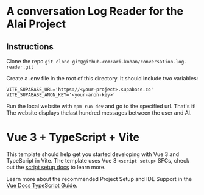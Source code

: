 # A conversation Log Reader for the Alai Project

## Instructions
Clone the repo
`git clone git@github.com:ari-kohan/conversation-log-reader.git`

Create a .env file in the root of this directory. It should include two variables:
```
VITE_SUPABASE_URL='https://<your-project>.supabase.co'
VITE_SUPABASE_ANON_KEY='<your-anon-key>'
```

Run the local website with `npm run dev` and go to the specified url.
That's it!
The website displays thelast hundred messages between the user and Al.

# Vue 3 + TypeScript + Vite

This template should help get you started developing with Vue 3 and TypeScript in Vite. The template uses Vue 3 `<script setup>` SFCs, check out the [script setup docs](https://v3.vuejs.org/api/sfc-script-setup.html#sfc-script-setup) to learn more.

Learn more about the recommended Project Setup and IDE Support in the [Vue Docs TypeScript Guide](https://vuejs.org/guide/typescript/overview.html#project-setup).
